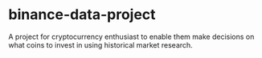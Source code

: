 # binance-data-project
A project for cryptocurrency enthusiast to enable them make decisions on what coins to invest in using historical market research.

